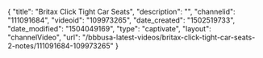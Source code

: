 {
    "title": "Britax Click Tight Car Seats",
    "description": "",
    "channelid": "111091684",
    "videoid": "109973265",
    "date_created": "1502519733",
    "date_modified": "1504049169",
    "type": "captivate",
    "layout": "channelVideo",
    "url": "\/bbbusa-latest-videos\/britax-click-tight-car-seats-2-notes\/111091684-109973265"
}